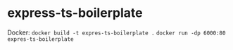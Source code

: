 # express-ts-boilerplate

Docker:
`docker build -t expres-ts-boilerplate .`
`docker run -dp 6000:80 expres-ts-boilerplate`
